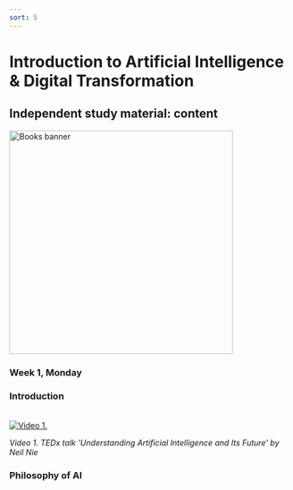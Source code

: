 ```yaml
---
sort: 5
---
```


# __Introduction to Artificial Intelligence & Digital Transformation__

## __Independent study material: content__

<img src="" alt="Books banner" width="400"/>


### Week 1, Monday

### Introduction
\
[![Video 1.](https://raw.githubusercontent.com/BredaUniversity/AAI-DM/main/docs/Year1/BlockA/DT%26AI/images/intro_ai.jpg?token=ANZYLNEUDV6N3MI36M56VQLAUUGHW)](https://www.youtube.com/watch?v=SN2BZswEWUA "Click on link to open video!")

*Video 1. TEDx talk 'Understanding Artificial Intelligence and Its Future' by Neil Nie*

### Philosophy of AI
